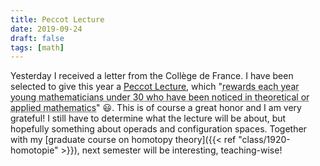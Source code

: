 ```yaml
---
title: Peccot Lecture
date: 2019-09-24
draft: false
tags: [math]
---
```


Yesterday I received a letter from the Collège de France.
I have been selected to give this year a [Peccot Lecture](https://www.college-de-france.fr/site/cours-peccot/index.htm), which "<abbr title="Translated from French by myself.">rewards each year young mathematicians under 30 who have been noticed in theoretical or applied mathematics</abbr>" 😃.
This is of course a great honor and I am very grateful!
I still have to determine what the lecture will be about, but hopefully something about operads and configuration spaces.
Together with my [graduate course on homotopy theory]({{< ref "class/1920-homotopie" >}}), next semester will be interesting, teaching-wise!
<!--more-->
